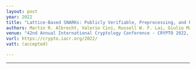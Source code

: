 ```yaml
---
layout: post
year: 2022
title: "Lattice-Based SNARKs: Publicly Verifiable, Preprocessing, and Recursively Composable"
authors: Martin R. Albrecht, Valerio Cini, Russell W. F. Lai, Giulio Malavolta, Sri AravindaKrishnan Thyagarajan
venue: "42nd Annual International Cryptology Conference - CRYPTO 2022, August 13-18 2022, Santa Barbara, USA"
vurl: https://crypto.iacr.org/2022/
vatt: (accepted)

---
```



---


